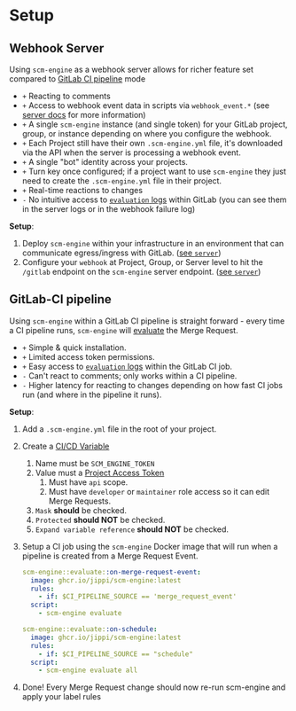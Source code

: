 # Setup

## Webhook Server

Using `scm-engine` as a webhook server allows for richer feature set compared to [GitLab CI pipeline](#gitlab-ci-pipeline) mode

- `+` Reacting to comments
- `+` Access to webhook event data in scripts via `webhook_event.*` (see [server docs](../commands/server.md) for more information)
- `+` A single `scm-engine` instance (and single token) for your GitLab project, group, or instance depending on where you configure the webhook.
- `+` Each Project still have their own `.scm-engine.yml` file, it's downloaded via the API when the server is processing a webhook event.
- `+` A single "bot" identity across your projects.
- `+` Turn key once configured; if a project want to use `scm-engine` they just need to create the `.scm-engine.yml` file in their project.
- `+` Real-time reactions to changes
- `-` No intuitive access to [`evaluation` logs](../commands/evaluate.md) within GitLab (you can see them in the server logs or in the webhook failure log)

**Setup**:

1. Deploy `scm-engine` within your infrastructure in an environment that can communicate egress/ingress with GitLab. ([see `server`](../commands/server.md))
1. Configure your `webhook` at Project, Group, or Server level to hit the `/gitlab` endpoint on the `scm-engine` server endpoint. ([see `server`](../commands/server.md))

## GitLab-CI pipeline

Using `scm-engine` within a GitLab CI pipeline is straight forward - every time a CI pipeline runs, `scm-engine` will [evaluate](../commands/evaluate.md) the Merge Request.

- `+` Simple & quick installation.
- `+` Limited access token permissions.
- `+` Easy access to [`evaluation` logs](../commands/evaluate.md) within the GitLab CI job.
- `-` Can't react to comments; only works within a CI pipeline.
- `-` Higher latency for reacting to changes depending on how fast CI jobs run (and where in the pipeline it runs).

**Setup**:

1. Add a `.scm-engine.yml` file in the root of your project.
1. Create a [CI/CD Variable](https://docs.gitlab.com/ee/ci/variables/#for-a-group)
    1. Name must be `SCM_ENGINE_TOKEN`
    1. Value must a [Project Access Token](https://docs.gitlab.com/ee/user/project/settings/project_access_tokens.html)
        1. Must have `api` scope.
        1. Must have `developer` or `maintainer` role access so it can edit Merge Requests.
    1. `Mask` **should** be checked.
    1. `Protected` **should NOT** be checked.
    1. `Expand variable reference` **should NOT** be checked.
1. Setup a CI job using the `scm-engine` Docker image that will run when a pipeline is created from a Merge Request Event.

    ```yaml
    scm-engine::evaluate::on-merge-request-event:
      image: ghcr.io/jippi/scm-engine:latest
      rules:
        - if: $CI_PIPELINE_SOURCE == 'merge_request_event'
      script:
        - scm-engine evaluate

    scm-engine::evaluate::on-schedule:
      image: ghcr.io/jippi/scm-engine:latest
      rules:
        - if: $CI_PIPELINE_SOURCE == "schedule"
      script:
        - scm-engine evaluate all
    ```

1. Done! Every Merge Request change should now re-run scm-engine and apply your label rules
